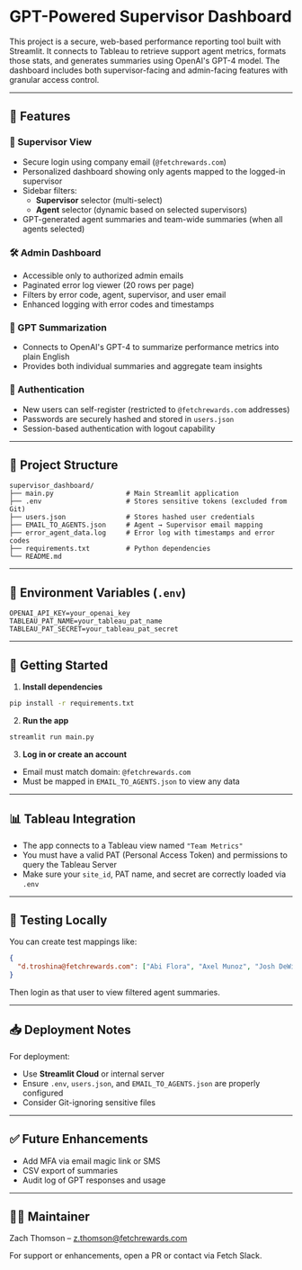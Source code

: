 # GPT-Powered Supervisor Dashboard

This project is a secure, web-based performance reporting tool built with Streamlit. It connects to Tableau to retrieve support agent metrics, formats those stats, and generates summaries using OpenAI's GPT-4 model. The dashboard includes both supervisor-facing and admin-facing features with granular access control.

---

## 🔧 Features

### 👤 Supervisor View
- Secure login using company email (`@fetchrewards.com`)
- Personalized dashboard showing only agents mapped to the logged-in supervisor
- Sidebar filters:
  - **Supervisor** selector (multi-select)
  - **Agent** selector (dynamic based on selected supervisors)
- GPT-generated agent summaries and team-wide summaries (when all agents selected)

### 🛠️ Admin Dashboard
- Accessible only to authorized admin emails
- Paginated error log viewer (20 rows per page)
- Filters by error code, agent, supervisor, and user email
- Enhanced logging with error codes and timestamps

### 🧠 GPT Summarization
- Connects to OpenAI's GPT-4 to summarize performance metrics into plain English
- Provides both individual summaries and aggregate team insights

### 🔐 Authentication
- New users can self-register (restricted to `@fetchrewards.com` addresses)
- Passwords are securely hashed and stored in `users.json`
- Session-based authentication with logout capability

---

## 📂 Project Structure

```
supervisor_dashboard/
├── main.py                  # Main Streamlit application
├── .env                     # Stores sensitive tokens (excluded from Git)
├── users.json               # Stores hashed user credentials
├── EMAIL_TO_AGENTS.json     # Agent → Supervisor email mapping
├── error_agent_data.log     # Error log with timestamps and error codes
├── requirements.txt         # Python dependencies
└── README.md
```

---

## 🔑 Environment Variables (`.env`)

```
OPENAI_API_KEY=your_openai_key
TABLEAU_PAT_NAME=your_tableau_pat_name
TABLEAU_PAT_SECRET=your_tableau_pat_secret
```

---

## 🚀 Getting Started

1. **Install dependencies**

```bash
pip install -r requirements.txt
```

2. **Run the app**

```bash
streamlit run main.py
```

3. **Log in or create an account**

- Email must match domain: `@fetchrewards.com`
- Must be mapped in `EMAIL_TO_AGENTS.json` to view any data

---

## 📊 Tableau Integration

- The app connects to a Tableau view named `"Team Metrics"`
- You must have a valid PAT (Personal Access Token) and permissions to query the Tableau Server
- Make sure your `site_id`, PAT name, and secret are correctly loaded via `.env`

---

## 🧪 Testing Locally

You can create test mappings like:

```json
{
  "d.troshina@fetchrewards.com": ["Abi Flora", "Axel Munoz", "Josh DeWitt"]
}
```

Then login as that user to view filtered agent summaries.

---

## 📥 Deployment Notes

For deployment:
- Use **Streamlit Cloud** or internal server
- Ensure `.env`, `users.json`, and `EMAIL_TO_AGENTS.json` are properly configured
- Consider Git-ignoring sensitive files

---

## ✅ Future Enhancements

- Add MFA via email magic link or SMS
- CSV export of summaries
- Audit log of GPT responses and usage

---

## 🧑‍💻 Maintainer

Zach Thomson – [z.thomson@fetchrewards.com](mailto:z.thomson@fetchrewards.com)

For support or enhancements, open a PR or contact via Fetch Slack.
